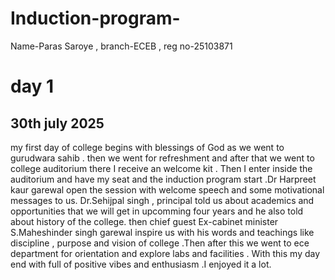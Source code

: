 # Induction-program-
Name-Paras Saroye , branch-ECEB , reg no-25103871
# day 1
## 30th july 2025
my first day of college begins with blessings of God as we went to gurudwara sahib . then we went for refreshment and after that we went to college auditorium there I receive an welcome kit . Then I enter inside the auditorium and have my seat and the induction program start .Dr Harpreet kaur garewal open the session with welcome speech and some motivational messages to us. Dr.Sehijpal singh , principal told us about academics and opportunities that we will get in upcomming four years and he also told about history of the college. then chief guest Ex-cabinet minister S.Maheshinder singh garewal inspire us with his words and teachings like discipline , purpose and  vision of college .Then after this we went to ece department for orientation and explore labs and facilities . With this my day end with full of positive vibes and enthusiasm .I enjoyed it a lot.
